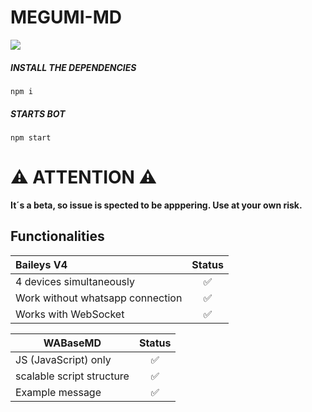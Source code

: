 # MEGUMI-MD

![](https://randomimg.4relial.repl.co/megumikatou)

#####  INSTALL THE DEPENDENCIES 
```Alpine Abuild
npm i
```

#####  STARTS BOT
```Alpine Abuild
npm start
```

# ⚠ ATTENTION ⚠
<b> It´s a beta, so issue is spected to be apppering. Use at your own risk. </b>

## Functionalities

| Baileys V4                       | Status  |
| :------------------------------- | :----:  |
| 4 devices simultaneously         |   ✅   |
| Work without whatsapp connection |   ✅   |
| Works with WebSocket             |   ✅   |

| WABaseMD                     | Status  |
| ---------------------------- | :----:  |
| JS (JavaScript) only         |   ✅   |
| scalable script structure    |   ✅   |
| Example message              |   ✅   |
